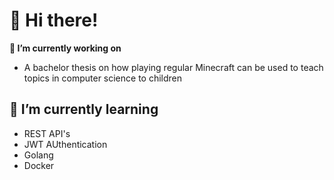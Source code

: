 # 👋 Hi there!

**🔭 I’m currently working on**

- A bachelor thesis on how playing regular Minecraft can be used to teach topics in computer science to children 

## 🌱 I’m currently learning

- REST API's
- JWT AUthentication
- Golang
- Docker

<!--
**samerickson/samerickson** is a ✨ _special_ ✨ repository because its `README.md` (this file) appears on your GitHub profile.

Here are some ideas to get you started:

- 🔭 I’m currently working on ...
- 🌱 I’m currently learning ...
- 👯 I’m looking to collaborate on ...
- 🤔 I’m looking for help with ...
- 💬 Ask me about ...
- 📫 How to reach me: ...
- 😄 Pronouns: ...
- ⚡ Fun fact: ...
-->
